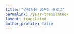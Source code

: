 ```yaml
---
title: "경제학을 꿈꾸는 블로그"
permalink: /year-translated/
layout: translated
author_profile: false
---
```

